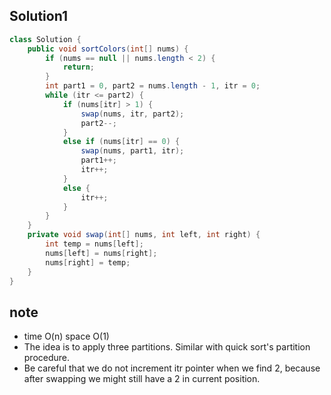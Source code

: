 ## Solution1
``` java
class Solution {
    public void sortColors(int[] nums) {
        if (nums == null || nums.length < 2) {
            return;
        }
        int part1 = 0, part2 = nums.length - 1, itr = 0;
        while (itr <= part2) {
            if (nums[itr] > 1) {
                swap(nums, itr, part2);
                part2--;
            }
            else if (nums[itr] == 0) {
                swap(nums, part1, itr);
                part1++;
                itr++;
            }
            else {
                itr++;
            }
        }
    }
    private void swap(int[] nums, int left, int right) {
        int temp = nums[left];
        nums[left] = nums[right];
        nums[right] = temp;
    }
}
```

## note
* time O(n) space O(1)
* The idea is to apply three partitions. Similar with quick sort's partition procedure. 
* Be careful that we do not increment itr pointer when we find 2, because after swapping we might still have a 2 in current 
position. 
